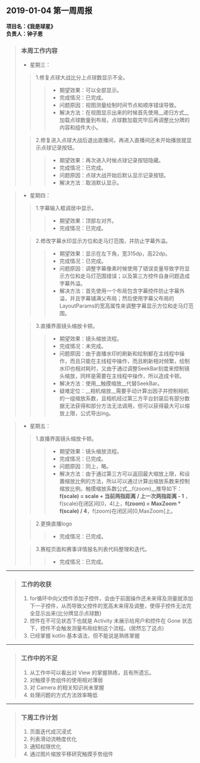 ## 2019-01-04 第一周周报  

**项目名：《我是球星》**  
**负责人：钟子恩**

> ### 本周工作内容
> 
>  * 星期三：
>  > 1.修复点球大战比分上点球数显示不全。
>  >> * 期望效果：可以全部显示。
>  >> * 完成情况：已完成。
>  >> * 问题原因：视图测量绘制时间节点和顺序错误导致。
>  >> * 解决方法：在视图显示出来的时候首先使用__递归方式__加载点球数量到布局，点球数加载完毕后再调整比分牌的内容和组件大小。
>  
>  > 2.修复进入点球大战后退出直播间，再进入直播间还未开始播放就显示点球记录按钮。
>  >> * 期望效果：再次进入时候点球记录按钮隐藏。
>  >> * 完成情况：已完成。 
>  >> * 问题原因：点球大战开始后默认显示记录按钮。
>  >> * 解决方法：取消默认显示。

> * 星期四：
> > 1.字幕输入框调居中显示。
> >> * 期望效果：顶部左对齐。
> >> * 完成情况：已完成。
> 
> > 2.修改字幕水印显示方位和走马灯范围，并防止字幕外溢。
> >> * 期望效果：显示在左下角，宽315dp，高22dp。
> >> * 完成情况：已完成。  
> >> * 问题原因：调整字幕像素时候使用了错误变量导致字符显示方位和走马灯范围错误；以及第三方控件自身问题造成字幕外溢。
> >> * 解决方法：首先使用一个布局包含字幕控件防止字幕外溢，并且字幕铺满父布局；然后使用字幕父布局的LayoutParams的宽高属性来调整字幕显示方位和走马灯范围。
> 
> > 3.直播界面镜头缩放卡顿。
> >> * 期望效果：镜头缩放流程。
> >> * 完成情况：未完成。
> >> * 问题原因：由于直播水印的刷新和绘制都在主线程中操作，而且只能在主线程中操作，而且刷新相对频繁，绘制水印也相对耗时，又由于通过调整SeekBar刻度来控制镜头缩放，同样是需要在主线程中操作，所以造成卡顿。
> >> * 解决方法：使用__触摸缩放__代替SeekBar。
> >> * 疑难定位：__相机缩放__需要手动计算出因子并控制相机的一组缩放系数，且相机经过第三方平台封装后有部分数据无法获得和部分方法无法调用，但可以获得最大可以缩放上限，公式导出ing。

> * 星期五：
> > 1.直播界面镜头缩放卡顿。
> >> * 期望效果：镜头缩放流程。
> >> * 完成情况：已完成。
> >> * 问题原因：同上，略。
> >> * 解决方法：由于通过第三方可以返回最大缩放上限，和设置缩放比例的方法，所以可以通过计算出缩放系数来控制缩放比例。触摸缩放系数公式__f(zoom)__推导如下：__f(scale) = scale + 当前两指距离 / 上一次两指距离 - 1__ ，f(scale)在闭区间[0，4]上，__f(zoom) = MaxZoom * f(scale) / 4__，f(zoom)在闭区间[0,MaxZoom]上。
>
> > 2.更换直播logo
> >> * 完成情况：已完成。
> 
> > 3.赛程页面和赛事详情报名列表代码整理和迭代。
> >> * 完成情况：已完成。

-------------------------------------------------------------------

> ### 工作的收获
> 
> 1. for循环中向父控件添加子控件，会由于前面操作还未来得及测量就添加下一子控件，从而导致父控件的宽高未来得及调整，使得子控件无法完全显示出来(比分牌显示点球数)
> 2. 控件在不可见状态下也就是 Activity 未展示给用户和控件在 Gone 状态下，控件不会触发测量布局绘制这个流程。(居然忘了这点)
> 3. 已经掌握 kotlin 基本语法，但不能说是熟练掌握

-------------------------------------------------------------------

> ### 工作中的不足
> 
> 1. 从工作中可以看出对 View 的掌握熟练，且有所遗忘。
> 2. 对触摸手势组件的使用相对薄弱
> 3. 对 Camera 的相关知识尚未掌握
> 4. 处理问题的方式方法效率略低

-------------------------------------------------------------------

> ### 下周工作计划
> 
> 1. 页面迭代成沉浸式
> 2. 列表滑动流畅度优化
> 3. 通知权限优化
> 4. 通过图片缩放平移研究触摸手势组件

